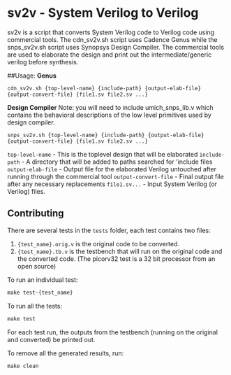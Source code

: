 
# sv2v - System Verilog to Verilog
sv2v is a script that converts System Verilog code to Verilog code using commercial tools. The cdn_sv2v.sh script uses Cadence Genus while the snps_sv2v.sh script uses Synopsys Design Compiler. The commercial tools are used to elaborate the design and print out the intermediate/generic verilog before synthesis.

##Usage:
**Genus**

    cdn_sv2v.sh {top-level-name} {include-path} {output-elab-file} {output-convert-file} {file1.sv file2.sv ...}

**Design Compiler**
Note: you will need to include umich_snps_lib.v which contains the behavioral descriptions of the low level primitives used by design compiler.

    snps_sv2v.sh {top-level-name} {include-path} {output-elab-file} {output-convert-file} {file1.sv file2.sv ...}

`top-level-name` - This is the toplevel design that will be elaborated
`include-path` - A directory that will be added to paths searched for 'include files
`output-elab-file` - Output file for the elaborated Verilog untouched after running through the commercial tool
`output-convert-file` - Final output file after any necessary replacements
`file1.sv...` - Input System Verilog (or Verilog) files.


## Contributing
There are several tests in the `tests` folder, each test contains two files:
1. `{test_name}.orig.v` is the original code to be converted.
2. `{test_name}.tb.v` is the testbench that will run on the original code and the converted code.
(The picorv32 test is a 32 bit processor from an open source)


To run an individual test:
```Makefile
make test-{test_name}
```
To run all the tests:
```Makefile
make test
```
For each test run, the outputs from the testbench (running on the original and converted) be printed out.

To remove all the generated results, run:
```Makefile
make clean
```

